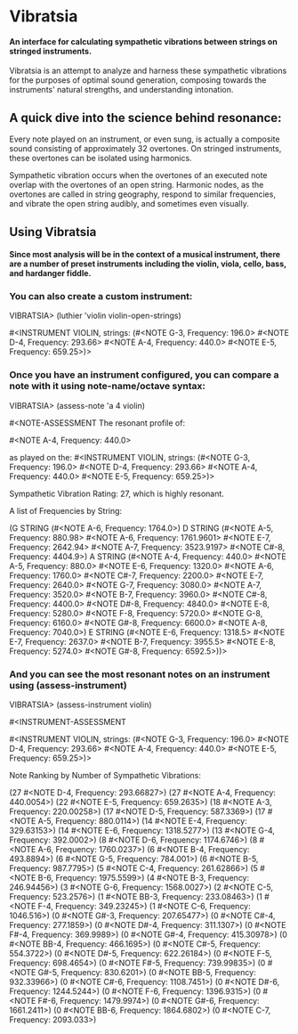 # Vibratsia

#### An interface for calculating sympathetic vibrations between strings on stringed instruments.

Vibratsia is an attempt to analyze and harness these sympathetic vibrations for the purposes
of optimal sound generation, composing towards the instruments' natural strengths, and
understanding intonation.

## A quick dive into the science behind resonance:

Every note played on an instrument, or even sung, is actually a composite sound consisting
of approximately 32 overtones. On stringed instruments, these overtones can be isolated
using harmonics.

Sympathetic vibration occurs when the overtones of an executed note overlap with the
overtones of an open string. Harmonic nodes, as the overtones are called in string
geography, respond to similar frequencies, and vibrate the open string audibly,
and sometimes even visually. 

## Using Vibratsia

#### Since most analysis will be in the context of a musical instrument, there are a number of preset instruments including the violin, viola, cello, bass, and hardanger fiddle.

### You can also create a custom instrument:

VIBRATSIA> (luthier 'violin violin-open-strings)

#<INSTRUMENT VIOLIN, strings: (#<NOTE G-3, Frequency: 196.0>
                               #<NOTE D-4, Frequency: 293.66>
                               #<NOTE A-4, Frequency: 440.0>
                               #<NOTE E-5, Frequency: 659.25>)> 
                               
### Once you have an instrument configured, you can compare a note with it using note-name/octave syntax:

 VIBRATSIA> (assess-note 'a 4 violin)

#<NOTE-ASSESSMENT 
The resonant profile of:

#<NOTE A-4, Frequency: 440.0>
                          
as played on the: 
#<INSTRUMENT VIOLIN, strings: (#<NOTE G-3, Frequency: 196.0>
                               #<NOTE D-4, Frequency: 293.66>
                               #<NOTE A-4, Frequency: 440.0>
                               #<NOTE E-5, Frequency: 659.25>)>

                          
Sympathetic Vibration Rating: 27, which is highly resonant.

                          
A list of Frequencies by String:

(G STRING (#<NOTE A-6, Frequency: 1764.0>) D STRING
 (#<NOTE A-5, Frequency: 880.98> #<NOTE A-6, Frequency: 1761.9601>
  #<NOTE E-7, Frequency: 2642.94> #<NOTE A-7, Frequency: 3523.9197>
  #<NOTE C#-8, Frequency: 4404.9>)
 A STRING
 (#<NOTE A-4, Frequency: 440.0> #<NOTE A-5, Frequency: 880.0>
  #<NOTE E-6, Frequency: 1320.0> #<NOTE A-6, Frequency: 1760.0>
  #<NOTE C#-7, Frequency: 2200.0> #<NOTE E-7, Frequency: 2640.0>
  #<NOTE G-7, Frequency: 3080.0> #<NOTE A-7, Frequency: 3520.0>
  #<NOTE B-7, Frequency: 3960.0> #<NOTE C#-8, Frequency: 4400.0>
  #<NOTE D#-8, Frequency: 4840.0> #<NOTE E-8, Frequency: 5280.0>
  #<NOTE F-8, Frequency: 5720.0> #<NOTE G-8, Frequency: 6160.0>
  #<NOTE G#-8, Frequency: 6600.0> #<NOTE A-8, Frequency: 7040.0>)
 E STRING
 (#<NOTE E-6, Frequency: 1318.5> #<NOTE E-7, Frequency: 2637.0>
  #<NOTE B-7, Frequency: 3955.5> #<NOTE E-8, Frequency: 5274.0>
  #<NOTE G#-8, Frequency: 6592.5>))>

### And you can see the most resonant notes on an instrument using (assess-instrument)

VIBRATSIA> (assess-instrument violin)

#<INSTRUMENT-ASSESSMENT 
                        
#<INSTRUMENT VIOLIN, strings: (#<NOTE G-3, Frequency: 196.0>
                               #<NOTE D-4, Frequency: 293.66>
                               #<NOTE A-4, Frequency: 440.0>
                               #<NOTE E-5, Frequency: 659.25>)>

Note Ranking by Number of Sympathetic Vibrations:

 (27 #<NOTE D-4, Frequency: 293.66827>)
(27 #<NOTE A-4, Frequency: 440.0054>)
(22 #<NOTE E-5, Frequency: 659.2635>)
(18 #<NOTE A-3, Frequency: 220.00258>)
(17 #<NOTE D-5, Frequency: 587.3369>)
(17 #<NOTE A-5, Frequency: 880.0114>)
(14 #<NOTE E-4, Frequency: 329.63153>)
(14 #<NOTE E-6, Frequency: 1318.5277>)
(13 #<NOTE G-4, Frequency: 392.0002>)
(8 #<NOTE D-6, Frequency: 1174.6746>)
(8 #<NOTE A-6, Frequency: 1760.0237>)
(6 #<NOTE B-4, Frequency: 493.8894>)
(6 #<NOTE G-5, Frequency: 784.001>)
(6 #<NOTE B-5, Frequency: 987.7795>)
(5 #<NOTE C-4, Frequency: 261.62866>)
(5 #<NOTE B-6, Frequency: 1975.5599>)
(4 #<NOTE B-3, Frequency: 246.94456>)
(3 #<NOTE G-6, Frequency: 1568.0027>)
(2 #<NOTE C-5, Frequency: 523.2576>)
(1 #<NOTE BB-3, Frequency: 233.08463>)
(1 #<NOTE F-4, Frequency: 349.23245>)
(1 #<NOTE C-6, Frequency: 1046.516>)
(0 #<NOTE G#-3, Frequency: 207.65477>)
(0 #<NOTE C#-4, Frequency: 277.1859>)
(0 #<NOTE D#-4, Frequency: 311.1307>)
(0 #<NOTE F#-4, Frequency: 369.9989>)
(0 #<NOTE G#-4, Frequency: 415.30978>)
(0 #<NOTE BB-4, Frequency: 466.1695>)
(0 #<NOTE C#-5, Frequency: 554.3722>)
(0 #<NOTE D#-5, Frequency: 622.26184>)
(0 #<NOTE F-5, Frequency: 698.4654>)
(0 #<NOTE F#-5, Frequency: 739.99835>)
(0 #<NOTE G#-5, Frequency: 830.6201>)
(0 #<NOTE BB-5, Frequency: 932.33966>)
(0 #<NOTE C#-6, Frequency: 1108.7451>)
(0 #<NOTE D#-6, Frequency: 1244.5244>)
(0 #<NOTE F-6, Frequency: 1396.9315>)
(0 #<NOTE F#-6, Frequency: 1479.9974>)
(0 #<NOTE G#-6, Frequency: 1661.2411>)
(0 #<NOTE BB-6, Frequency: 1864.6802>)
(0 #<NOTE C-7, Frequency: 2093.033>)
>
                               
                               
